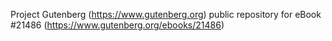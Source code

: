 Project Gutenberg (https://www.gutenberg.org) public repository for eBook #21486 (https://www.gutenberg.org/ebooks/21486)
